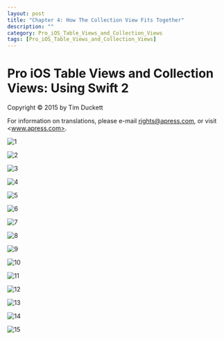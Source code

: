 ```yaml
---
layout: post
title: "Chapter 4: How The Collection View Fits Together"
description: ""
category: Pro_iOS_Table_Views_and_Collection_Views
tags: [Pro_iOS_Table_Views_and_Collection_Views]
---
```



# Pro iOS Table Views and Collection Views: Using Swift 2

Copyright © 2015 by Tim Duckett

For information on translations, please e-mail <rights@apress.com>, or visit <www.apress.com>.

![1](/assets/images/Pro_iOS_Table_Views_and_Collection_Views/3/1.png)

![2](/assets/images/Pro_iOS_Table_Views_and_Collection_Views/3/2.png)

![3](/assets/images/Pro_iOS_Table_Views_and_Collection_Views/3/3.png)

![4](/assets/images/Pro_iOS_Table_Views_and_Collection_Views/3/4.png)

![5](/assets/images/Pro_iOS_Table_Views_and_Collection_Views/3/5.png)

![6](/assets/images/Pro_iOS_Table_Views_and_Collection_Views/3/6.png)

![7](/assets/images/Pro_iOS_Table_Views_and_Collection_Views/3/7.png)

![8](/assets/images/Pro_iOS_Table_Views_and_Collection_Views/3/8.png)

![9](/assets/images/Pro_iOS_Table_Views_and_Collection_Views/3/9.png)

![10](/assets/images/Pro_iOS_Table_Views_and_Collection_Views/3/10.png)

![11](/assets/images/Pro_iOS_Table_Views_and_Collection_Views/3/11.png)

![12](/assets/images/Pro_iOS_Table_Views_and_Collection_Views/3/12.png)

![13](/assets/images/Pro_iOS_Table_Views_and_Collection_Views/3/13.png)

![14](/assets/images/Pro_iOS_Table_Views_and_Collection_Views/3/14.png)

![15](/assets/images/Pro_iOS_Table_Views_and_Collection_Views/3/15.png)
